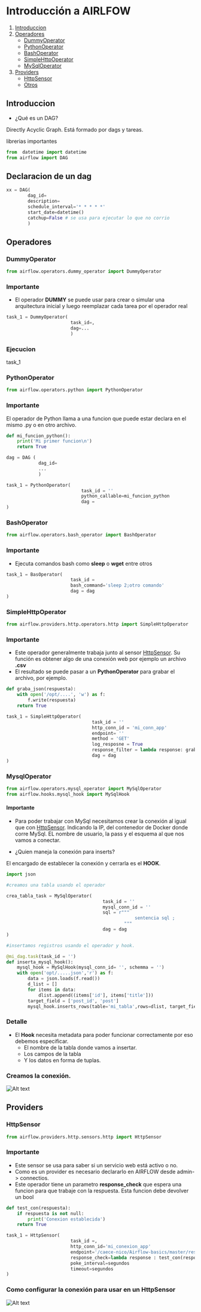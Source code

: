 # Introducción a __AIRLFOW__

1. [Introduccion](#Introduccion)
2. [Operadores](#Operadores)
    - [DummyOperator](#DummyOperator)
    - [PythonOperator](#PythonOperator)
    - [BashOperator](#BashOperator)
    - [SimpleHttpOperator](#SimpleHttpOperator)
    - [MySqlOperator](#MySqlOperator)
3. [Providers](#Providers)
    - [HttpSensor](#HttpSensor)
    - [Otros](#Otros)

## Introduccion

- ¿Qué es un DAG? 

Directly Acyclic Graph. Está formado por dags y tareas.

librerias importantes

```python
from  datetime import datetime
from airflow import DAG
```

## Declaracion de un dag 

```python
xx = DAG(
        dag_id=
        description=
        schedule_interval='* * * * *'
        start_date=datetime()
        catchup=False # se usa para ejecutar lo que no corrio
        )
```

## Operadores

### DummyOperator

```python
from airflow.operators.dummy_operator import DummyOperator
```

### Importante

- El operador __DUMMY__ se puede usar para crear o simular una arquitectura inicial y luego reemplazar cada tarea por el operador real

```python
task_1 = DummyOperator(
                        task_id=,
                        dag=...
                        )
```


### Ejecucion

task_1


### PythonOperator

```python
from airflow.operators.python import PythonOperator
```

### Importante

El operador de Python llama a una funcion que puede estar declara en el mismo .py o en otro archivo.

```python
def mi_funcion_python():
    print('Mi primer funcion\n')
    return True

dag = DAG (
            dag_id=
            ...
            )

task_1 = PythonOperator(
                            task_id = ''
                            python_callable=mi_funcion_python
                            dag = 
)
```


### BashOperator

```python
from airflow.operators.bash_operator import BashOperator
```

### Importante

- Ejecuta comandos bash como __sleep__ o __wget__ entre otros

```python
task_1 = BasOperator(
                        task_id = 
                        bash_command='sleep 2;otro comando'
                        dag = dag
)
```

### SimpleHttpOperator

```python
from airflow.providers.http.operators.http import SimpleHttpOperator
```

### Importante

- Este operador generalmente trabaja junto al sensor [HttpSensor](#HttpSensor). Su función es obtener algo de una conexión web por ejemplo un archivo __.csv__
- El resultado se puede pasar a un __PythonOperator__ para grabar el archivo, por ejemplo.

```python
def graba_json(respuesta):
    with open('/opt/....', 'w') as f:
        f.write(respuesta)
    return True

task_1 = SimpleHttpOperator(
                                task_id = ''
                                http_conn_id = 'mi_conn_app'
                                endpoint= ''
                                method = 'GET'
                                log_resposne = True
                                response_filter = lambda response: graba_json(response.text)
                                dag = dag
)
```

### MysqlOperator

```python
from airflow.operators.mysql_operator import MySqlOperator
from airflow.hooks.mysql_hook import MySqlHook
```

#### Importante

- Para poder trabajar con MySql necesitamos crear la conexión al igual que con [HttpSensor](#HttpSensor). Indicando la IP, del contenedor de Docker donde corre MySql. EL nombre de usuario, la pass y el esquema al que nos vamos a conectar.

- ¿Quien maneja la conexión para inserts?

El encargado de establecer la conexión y cerrarla es el __HOOK__.

```python
import json

#creamos una tabla usando el operador

crea_tabla_task = MySqlOperator(
                                    task_id = ''
                                    mysql_conn_id = ''
                                    sql = r"""
                                                sentencia sql ;
                                            """
                                    dag = dag
)

#insertamos registros usando el operador y hook.

@mi_dag.task(task_id = '')
def inserta_mysql_hook():
    mysql_hook = MySqlHook(mysql_conn_id= '', schemma = '')
    with open('opt/.....json','r') as f:
        data = json.loads(f.read())
        d_list = []
        for items in data:
            dlist.append((items['id'], items['title']))
        target_field = ['post_id', 'post']
        mysql_hook.inserts_rows(table='mi_tabla',rows=dlist, target_fields=target_field)


```

### Detalle

- El __Hook__ necesita metadata para poder funcionar correctamente por eso debemos especificar.
    - El nombre de la tabla donde vamos a insertar.
    - Los campos de la tabla
    - Y los datos en forma de tuplas.

### Creamos la conexión.

![Alt text](imagenesTutorial/ConexionMySql.png)

## Providers

### HttpSensor

```python
from airflow.providers.http.sensors.http import HttpSensor
```

### Importante

- Este sensor se usa para saber si un servicio web está activo o no.
- Como es un provider es necesario declararlo en AIRFLOW desde admin-> connectios.
- Este operador tiene un parametro __response_check__ que espera una funcion para que trabaje con la respuesta. Esta funcion  debe devolver un bool

```python
def test_con(respuesta):
    if respuesta is not null:
        print('Conexion establecida')
    return True

task_1 = HttpSensor(
                        task_id =,
                        http_conn_id='mi_conexion_app'
                        endpoint='/caece-nico/Airflow-basics/master/resources_installation/session5/customer.csv'
                        response_check=lambda response : test_con(response.text)
                        poke_interval=segundos
                        timeout=segundos
)
```

### Como configurar la conexión para usar en un HttpSensor

![Alt text](imagenesTutorial/image-1.png)




